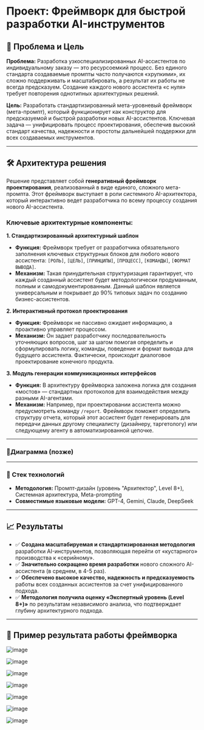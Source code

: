 # Проект: Фреймворк для быстрой разработки AI-инструментов

## 🎯 Проблема и Цель

**Проблема:** Разработка узкоспециализированных AI-ассистентов по индивидуальному заказу — это ресурсоемкий процесс. Без единого стандарта создаваемые промпты часто получаются «хрупкими», их сложно поддерживать и масштабировать, а результат их работы не всегда предсказуем. Создание каждого нового ассистента «с нуля» требует повторения однотипных архитектурных решений.

**Цель:** Разработать стандартизированный мета-уровневый фреймворк (мета-промпт), который функционирует как конструктор для предсказуемой и быстрой разработки новых AI-ассистентов. Ключевая задача — унифицировать процесс проектирования, обеспечив высокий стандарт качества, надежности и простоты дальнейшей поддержки для всех создаваемых инструментов.

---

## 🛠️ Архитектура решения

Решение представляет собой **генеративный фреймворк проектирования**, реализованный в виде единого, сложного мета-промпта. Этот фреймворк выступает в роли системного AI-архитектора, который интерактивно ведет разработчика по всему процессу создания нового AI-ассистента.

### Ключевые архитектурные компоненты:

**1. Стандартизированный архитектурный шаблон**
* **Функция:** Фреймворк требует от разработчика обязательного заполнения ключевых структурных блоков для любого нового ассистента: `[РОЛЬ]`, `[ЦЕЛЬ]`, `[ПРИНЦИПЫ]`, `[ПРОЦЕСС]`, `[КОМАНДЫ]`, `[ФОРМАТ ВЫВОДА]`.
* **Механизм:** Такая принудительная структуризация гарантирует, что каждый созданный ассистент будет методологически продуманным, полным и самодокументированным. Данный шаблон является универсальным и покрывает до 90% типовых задач по созданию бизнес-ассистентов.

**2. Интерактивный протокол проектирования**
* **Функция:** Фреймворк не пассивно ожидает информацию, а проактивно управляет процессом.
* **Механизм:** Он задает разработчику последовательность уточняющих вопросов, шаг за шагом помогая определить и сформулировать логику, команды, поведение и формат вывода для будущего ассистента. Фактически, происходит диалоговое проектирование конечного продукта.

**3. Модуль генерации коммуникационных интерфейсов**
* **Функция:** В архитектуру фреймворка заложена логика для создания «мостов» — стандартных протоколов для взаимодействия между разными AI-агентами.
* **Механизм:** Например, при проектировании ассистента можно предусмотреть команду `/report`. Фреймворк поможет определить структуру отчета, который этот ассистент будет генерировать для передачи данных другому специалисту (дизайнеру, таргетологу) или следующему агенту в автоматизированной цепочке.

---

### 🔁Диаграмма (позже)

---

### 🧰 Стек технологий
* **Методология:** Промпт-дизайн (уровень "Архитектор", Level 8+), Системная архитектура, Meta-prompting
* **Совместимые языковые модели:** GPT-4, Gemini, Claude, DeepSeek

---

## 📈 Результаты

* ✅ **Создана масштабируемая и стандартизированная методология** разработки AI-инструментов, позволяющая перейти от «кустарного» производства к «серийному».
* ✅ **Значительно сокращено время разработки** нового сложного AI-ассистента (в среднем, в 4-5 раз).
* ✅ **Обеспечено высокое качество, надежность и предсказуемость** работы всех созданных ассистентов за счет унифицированного подхода.
* ✅ **Методология получила оценку «Экспертный уровень (Level 8+)»** по результатам независимого анализа, что подтверждает глубину архитектурного подхода.

---

## 📄 Пример результата работы фреймворка


![image](https://github.com/user-attachments/assets/ca1f515c-2c6b-4517-97a0-abbb5d04d20f)

![image](https://github.com/user-attachments/assets/4d6f561d-88d7-4901-b275-31dc6b113658)

![image](https://github.com/user-attachments/assets/b2b6b997-811d-4e0d-a86c-1a8d94dba23e)

![image](https://github.com/user-attachments/assets/7a287bf8-1e7a-43bc-8dc7-725edd4274cf)

![image](https://github.com/user-attachments/assets/9fba6c95-4086-4678-b228-ce047d915805)

![image](https://github.com/user-attachments/assets/16aef422-924e-405b-83d2-e1e5ba48f167)

![image](https://github.com/user-attachments/assets/21e04a0b-d32e-46f6-b45a-7ed77764714c)


